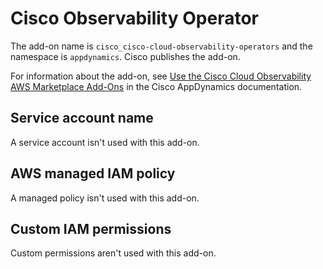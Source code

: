 # Cisco Observability Operator<a name="add-on-cisco-operator"></a>

The add\-on name is `cisco_cisco-cloud-observability-operators` and the namespace is `appdynamics`\. Cisco publishes the add\-on\.

For information about the add\-on, see [Use the Cisco Cloud Observability AWS Marketplace Add\-Ons](https://docs.appdynamics.com/observability/cisco-cloud-observability/en/kubernetes-and-app-service-monitoring/install-kubernetes-and-app-service-monitoring-with-amazon-elastic-kubernetes-service/use-the-cisco-cloud-observability-aws-marketplace-add-ons) in the Cisco AppDynamics documentation\.

## Service account name<a name="add-on-cisco-operator-service-account-name"></a>

A service account isn't used with this add\-on\.

## AWS managed IAM policy<a name="add-on-cisco-operator-managed-policy"></a>

A managed policy isn't used with this add\-on\.

## Custom IAM permissions<a name="add-on-cisco-operator-custom-permissions"></a>

Custom permissions aren't used with this add\-on\.